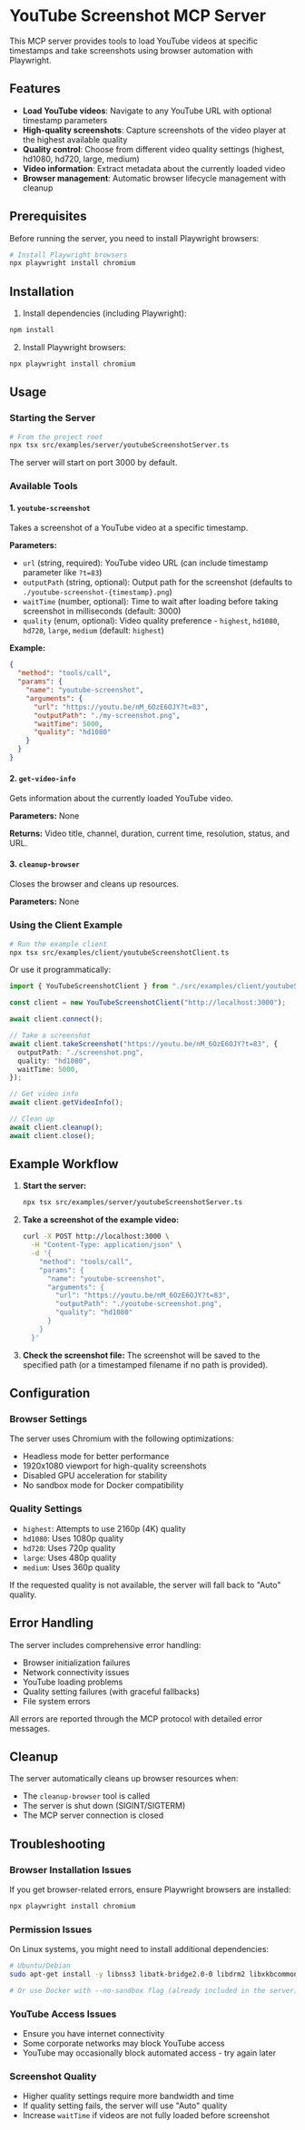 # YouTube Screenshot MCP Server

This MCP server provides tools to load YouTube videos at specific timestamps and take screenshots using browser automation with Playwright.

## Features

- **Load YouTube videos**: Navigate to any YouTube URL with optional timestamp parameters
- **High-quality screenshots**: Capture screenshots of the video player at the highest available quality
- **Quality control**: Choose from different video quality settings (highest, hd1080, hd720, large, medium)
- **Video information**: Extract metadata about the currently loaded video
- **Browser management**: Automatic browser lifecycle management with cleanup

## Prerequisites

Before running the server, you need to install Playwright browsers:

```bash
# Install Playwright browsers
npx playwright install chromium
```

## Installation

1. Install dependencies (including Playwright):

```bash
npm install
```

2. Install Playwright browsers:

```bash
npx playwright install chromium
```

## Usage

### Starting the Server

```bash
# From the project root
npx tsx src/examples/server/youtubeScreenshotServer.ts
```

The server will start on port 3000 by default.

### Available Tools

#### 1. `youtube-screenshot`

Takes a screenshot of a YouTube video at a specific timestamp.

**Parameters:**

- `url` (string, required): YouTube video URL (can include timestamp parameter like `?t=83`)
- `outputPath` (string, optional): Output path for the screenshot (defaults to `./youtube-screenshot-{timestamp}.png`)
- `waitTime` (number, optional): Time to wait after loading before taking screenshot in milliseconds (default: 3000)
- `quality` (enum, optional): Video quality preference - `highest`, `hd1080`, `hd720`, `large`, `medium` (default: `highest`)

**Example:**

```json
{
  "method": "tools/call",
  "params": {
    "name": "youtube-screenshot",
    "arguments": {
      "url": "https://youtu.be/nM_6OzE6OJY?t=83",
      "outputPath": "./my-screenshot.png",
      "waitTime": 5000,
      "quality": "hd1080"
    }
  }
}
```

#### 2. `get-video-info`

Gets information about the currently loaded YouTube video.

**Parameters:** None

**Returns:** Video title, channel, duration, current time, resolution, status, and URL.

#### 3. `cleanup-browser`

Closes the browser and cleans up resources.

**Parameters:** None

### Using the Client Example

```bash
# Run the example client
npx tsx src/examples/client/youtubeScreenshotClient.ts
```

Or use it programmatically:

```typescript
import { YouTubeScreenshotClient } from "./src/examples/client/youtubeScreenshotClient.js";

const client = new YouTubeScreenshotClient("http://localhost:3000");

await client.connect();

// Take a screenshot
await client.takeScreenshot("https://youtu.be/nM_6OzE6OJY?t=83", {
  outputPath: "./screenshot.png",
  quality: "hd1080",
  waitTime: 5000,
});

// Get video info
await client.getVideoInfo();

// Clean up
await client.cleanup();
await client.close();
```

## Example Workflow

1. **Start the server:**

   ```bash
   npx tsx src/examples/server/youtubeScreenshotServer.ts
   ```

2. **Take a screenshot of the example video:**

   ```bash
   curl -X POST http://localhost:3000 \
     -H "Content-Type: application/json" \
     -d '{
       "method": "tools/call",
       "params": {
         "name": "youtube-screenshot",
         "arguments": {
           "url": "https://youtu.be/nM_6OzE6OJY?t=83",
           "outputPath": "./youtube-screenshot.png",
           "quality": "hd1080"
         }
       }
     }'
   ```

3. **Check the screenshot file:**
   The screenshot will be saved to the specified path (or a timestamped filename if no path is provided).

## Configuration

### Browser Settings

The server uses Chromium with the following optimizations:

- Headless mode for better performance
- 1920x1080 viewport for high-quality screenshots
- Disabled GPU acceleration for stability
- No sandbox mode for Docker compatibility

### Quality Settings

- `highest`: Attempts to use 2160p (4K) quality
- `hd1080`: Uses 1080p quality
- `hd720`: Uses 720p quality
- `large`: Uses 480p quality
- `medium`: Uses 360p quality

If the requested quality is not available, the server will fall back to "Auto" quality.

## Error Handling

The server includes comprehensive error handling:

- Browser initialization failures
- Network connectivity issues
- YouTube loading problems
- Quality setting failures (with graceful fallbacks)
- File system errors

All errors are reported through the MCP protocol with detailed error messages.

## Cleanup

The server automatically cleans up browser resources when:

- The `cleanup-browser` tool is called
- The server is shut down (SIGINT/SIGTERM)
- The MCP server connection is closed

## Troubleshooting

### Browser Installation Issues

If you get browser-related errors, ensure Playwright browsers are installed:

```bash
npx playwright install chromium
```

### Permission Issues

On Linux systems, you might need to install additional dependencies:

```bash
# Ubuntu/Debian
sudo apt-get install -y libnss3 libatk-bridge2.0-0 libdrm2 libxkbcommon0 libxcomposite1 libxdamage1 libxrandr2 libgbm1 libxss1 libasound2

# Or use Docker with --no-sandbox flag (already included in the server)
```

### YouTube Access Issues

- Ensure you have internet connectivity
- Some corporate networks may block YouTube access
- YouTube may occasionally block automated access - try again later

### Screenshot Quality

- Higher quality settings require more bandwidth and time
- If quality setting fails, the server will use "Auto" quality
- Increase `waitTime` if videos are not fully loaded before screenshot
